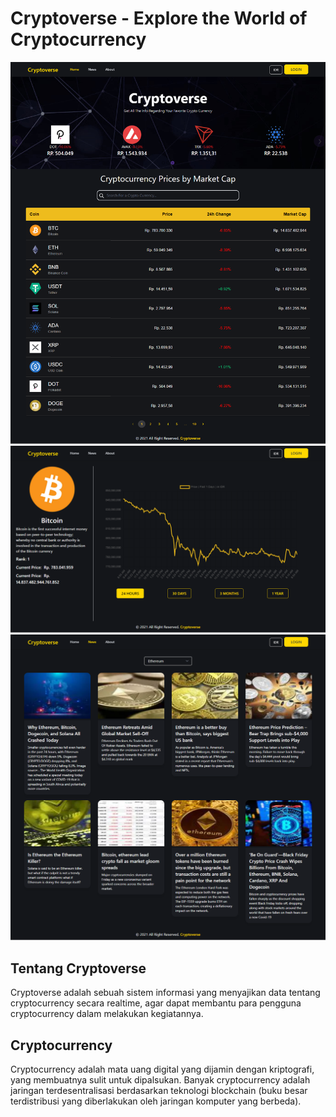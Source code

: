 # Cryptoverse - Explore the World of Cryptocurrency

<p align="center">
    <img src="src/assets/img/screenshot1.png" >
    <img src="src/assets/img/screenshot2.png" >
    <img src="src/assets/img/screenshot3.png" >
</p>

## Tentang Cryptoverse

Cryptoverse adalah sebuah sistem informasi yang menyajikan data tentang cryptocurrency secara realtime, agar dapat membantu para pengguna cryptocurrency dalam melakukan kegiatannya.

## Cryptocurrency

Cryptocurrency adalah mata uang digital yang dijamin dengan kriptografi, yang membuatnya sulit untuk dipalsukan. Banyak cryptocurrency adalah jaringan terdesentralisasi berdasarkan teknologi blockchain (buku besar terdistribusi yang diberlakukan oleh jaringan komputer yang berbeda). ​
